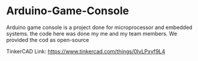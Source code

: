 # Arduino-Game-Console
Arduino game console is a project done for microprocessor and embedded systems. the code here was done my me and my team members. We provided the cod as open-source 

TinkerCAD Link: https://www.tinkercad.com/things/0lvLPxyf9L4
